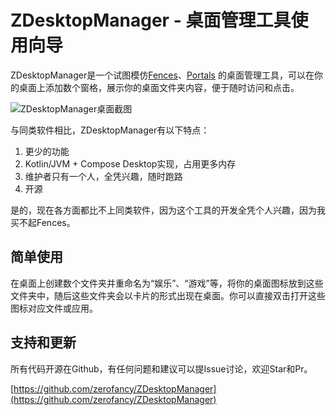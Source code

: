 # ZDesktopManager - 桌面管理工具使用向导

ZDesktopManager是一个试图模仿[Fences](https://www.stardock.com/products/fences/)、[Portals](https://portals-app.com/) 的桌面管理工具，可以在你的桌面上添加数个窗格，展示你的桌面文件夹内容，便于随时访问和点击。

![ZDesktopManager桌面截图](screenshot1.png "桌面截图1")

与同类软件相比，ZDesktopManager有以下特点：

1. 更少的功能
2. Kotlin/JVM + Compose Desktop实现，占用更多内存
3. 维护者只有一个人，全凭兴趣，随时跑路
4. 开源

是的，现在各方面都比不上同类软件，因为这个工具的开发全凭个人兴趣，因为我买不起Fences。

## 简单使用

在桌面上创建数个文件夹并重命名为“娱乐”、“游戏”等，将你的桌面图标放到这些文件夹中，随后这些文件夹会以卡片的形式出现在桌面。你可以直接双击打开这些图标对应文件或应用。

## 支持和更新

所有代码开源在Github，有任何问题和建议可以提Issue讨论，欢迎Star和Pr。

[https://github.com/zerofancy/ZDesktopManager](https://github.com/zerofancy/ZDesktopManager)
